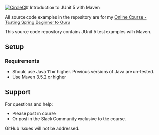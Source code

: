 [![CircleCI](https://dl.circleci.com/status-badge/img/circleci/G3FptJgVm3WDMpAEUEQuRT/AXTgLMQXpQs8MVc6hCGPM2/tree/ci_build_with_maven.svg?style=svg&circle-token=f6e3bc3f42cf2ac54ba2478986fe384fc0e92b96)](https://dl.circleci.com/status-badge/redirect/circleci/G3FptJgVm3WDMpAEUEQuRT/AXTgLMQXpQs8MVc6hCGPM2/tree/ci_build_with_maven)# Introduction to JUnit 5 with Maven

All source code examples in the repository are for my [Online Course - Testing Spring Beginner to Guru](https://www.udemy.com/testing-spring-boot-beginner-to-guru/?couponCode=GITHUB_REPO)

This source code repository contains JUnit 5 test examples with Maven.

## Setup
### Requirements
* Should use Java 11 or higher. Previous versions of Java are un-tested.
* Use Maven 3.5.2 or higher

## Support
For questions and help:
* Please post in course
* Or post in the Slack Community exclusive to the course.

GitHub Issues will not be addressed.
